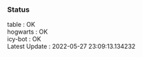 ### Status


table : OK  
hogwarts : OK  
icy-bot : OK  
Latest Update : 2022-05-27 23:09:13.134232
